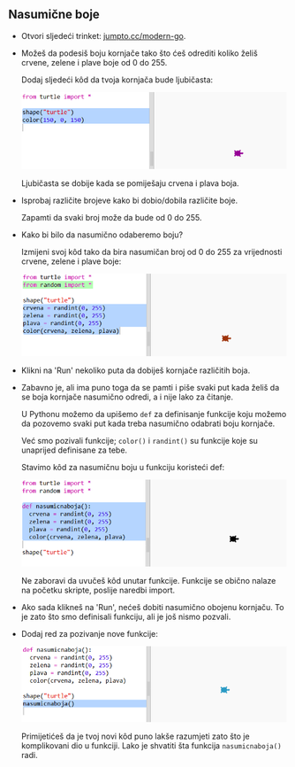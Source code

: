 ## Nasumične boje

+ Otvori sljedeći trinket: <a href="https://trinket.io/python/149983119a" target="_blank">jumpto.cc/modern-go</a>.

+ Možeš da podesiš boju kornjače tako što ćeš odrediti koliko želiš crvene, zelene i plave boje od 0 do 255.
    
    Dodaj sljedeći kôd da tvoja kornjača bude ljubičasta:
    
    ![screenshot](images/modern-purple.png)
    
    Ljubičasta se dobije kada se pomiješaju crvena i plava boja.

+ Isprobaj različite brojeve kako bi dobio/dobila različite boje.
    
    Zapamti da svaki broj može da bude od 0 do 255.

+ Kako bi bilo da nasumično odaberemo boju?
    
    Izmijeni svoj kôd tako da bira nasumičan broj od 0 do 255 za vrijednosti crvene, zelene i plave boje:
    
    ![screenshot](images/modern-random-colour.png)

+ Klikni na 'Run' nekoliko puta da dobiješ kornjače različitih boja.

+ Zabavno je, ali ima puno toga da se pamti i piše svaki put kada želiš da se boja kornjače nasumično odredi, a i nije lako za čitanje.
    
    U Pythonu možemo da upišemo `def` za definisanje funkcije koju možemo da pozovemo svaki put kada treba nasumično odabrati boju kornjače.
    
    Već smo pozivali funkcije; `color()` i `randint()` su funkcije koje su unaprijed definisane za tebe.
    
    Stavimo kôd za nasumičnu boju u funkciju koristeći def:
    
    ![screenshot](images/modern-colour-function.png)
    
    Ne zaboravi da uvučeš kôd unutar funkcije. Funkcije se obično nalaze na početku skripte, poslije naredbi import.

+ Ako sada klikneš na 'Run', nećeš dobiti nasumično obojenu kornjaču. To je zato što smo definisali funkciju, ali je još nismo pozvali.

+ Dodaj red za pozivanje nove funkcije:
    
    ![screenshot](images/modern-call-colour.png)
    
    Primijetićeš da je tvoj novi kôd puno lakše razumjeti zato što je komplikovani dio u funkciji. Lako je shvatiti šta funkcija `nasumicnaboja()` radi.